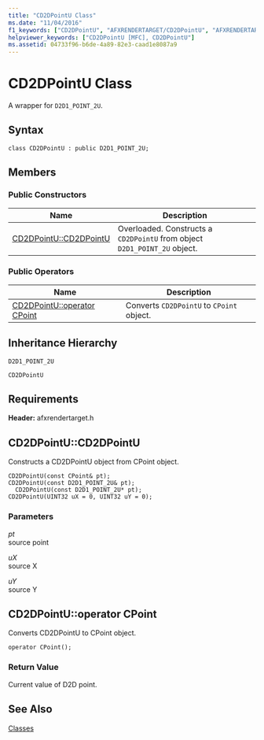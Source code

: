 ```yaml
---
title: "CD2DPointU Class"
ms.date: "11/04/2016"
f1_keywords: ["CD2DPointU", "AFXRENDERTARGET/CD2DPointU", "AFXRENDERTARGET/CD2DPointU::CD2DPointU"]
helpviewer_keywords: ["CD2DPointU [MFC], CD2DPointU"]
ms.assetid: 04733f96-b6de-4a89-82e3-caad1e8087a9
---
```

# CD2DPointU Class

A wrapper for `D2D1_POINT_2U`.

## Syntax

```
class CD2DPointU : public D2D1_POINT_2U;
```

## Members

### Public Constructors

|Name|Description|
|----------|-----------------|
|[CD2DPointU::CD2DPointU](#cd2dpointu)|Overloaded. Constructs a `CD2DPointU` from object `D2D1_POINT_2U` object.|

### Public Operators

|Name|Description|
|----------|-----------------|
|[CD2DPointU::operator CPoint](#operator_cpoint)|Converts `CD2DPointU` to `CPoint` object.|

## Inheritance Hierarchy

`D2D1_POINT_2U`

`CD2DPointU`

## Requirements

**Header:** afxrendertarget.h

##  <a name="cd2dpointu"></a>  CD2DPointU::CD2DPointU

Constructs a CD2DPointU object from CPoint object.

```
CD2DPointU(const CPoint& pt);
CD2DPointU(const D2D1_POINT_2U& pt);
  CD2DPointU(const D2D1_POINT_2U* pt);
CD2DPointU(UINT32 uX = 0, UINT32 uY = 0);
```

### Parameters

*pt*<br/>
source point

*uX*<br/>
source X

*uY*<br/>
source Y

##  <a name="operator_cpoint"></a>  CD2DPointU::operator CPoint

Converts CD2DPointU to CPoint object.

```
operator CPoint();
```

### Return Value

Current value of D2D point.

## See Also

[Classes](../../mfc/reference/mfc-classes.md)
